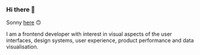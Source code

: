 ### Hi there 👋

Sonny [here](https://darvi.sh) 🙃

I am a frontend developer with interest in visual aspects of the user interfaces, design systems, user experience, product performance and data visualisation.

<!--
Here are some ideas to get you started:

- 🔭 I’m currently working on ...
- 🌱 I’m currently learning ...
- 👯 I’m looking to collaborate on ...
- 🤔 I’m looking for help with ...
- 💬 Ask me about ...
- 📫 How to reach me: ...
- 😄 Pronouns: ...
- ⚡ Fun fact: ...
-->
